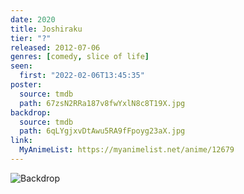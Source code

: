 ```yaml
---
date: 2020
title: Joshiraku
tier: "?"
released: 2012-07-06
genres: [comedy, slice of life]
seen:
  first: "2022-02-06T13:45:35"
poster:
  source: tmdb
  path: 67zsN2RRa187v8fwYxlN8c8T19X.jpg
backdrop:
  source: tmdb
  path: 6qLYgjxvDtAwu5RA9fFpoyg23aX.jpg
link:
  MyAnimeList: https://myanimelist.net/anime/12679
---
```


![Backdrop](https://image.tmdb.org/t/p/w1280/6qLYgjxvDtAwu5RA9fFpoyg23aX.jpg "Source: TMDB")
